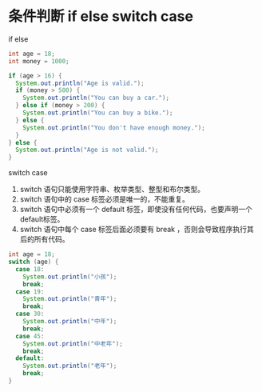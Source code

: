 # 条件判断 if else switch case

if else 

```java
int age = 18;
int money = 1000;

if (age > 16) {
  System.out.println("Age is valid.");
  if (money > 500) {
    System.out.println("You can buy a car.");
  } else if (money > 200) {
    System.out.println("You can buy a bike.");
  } else {
    System.out.println("You don't have enough money.");
  }
} else {
  System.out.println("Age is not valid.");
}

```

switch case

1. switch 语句只能使用字符串、枚举类型、整型和布尔类型。
2. switch 语句中的 case 标签必须是唯一的，不能重复。
3. switch 语句中必须有一个 default 标签，即使没有任何代码，也要声明一个default标签。
4. switch 语句中每个 case 标签后面必须要有 break ，否则会导致程序执行其后的所有代码。

```java
int age = 18;
switch (age) {
  case 18:
    System.out.println("小孩");
    break;
  case 19:
    System.out.println("青年");
    break;
  case 30:
    System.out.println("中年");
    break;
  case 45:
    System.out.println("中老年");
    break;
  default:
    System.out.println("老年");
    break;
}
```
